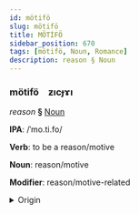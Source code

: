 ```yaml
---
id: mötifö
slug: mötifö
title: MÖTİFÖ
sidebar_position: 670
tags: [mötifö, Noun, Romance]
description: reason § Noun
---
```


### mötifö&emsp;<span kind="abugida">ƶıcɟɤı</span>

*reason* **§** [Noun](../../tags/Noun)

**IPA**: /ˈmo.ti.fo/

**Verb**: to be a reason/motive

**Noun**: reason/motive

**Modifier**: reason/motive-related

<details>
    <summary>Origin</summary>
    Spanish motivo [moˈt̪i.β̞o]<br/>
    <em>Romance Language Family</em>
</details>